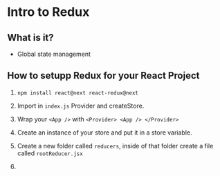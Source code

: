 # Intro to Redux

## What is it?

- Global state management

## How to setupp Redux for your React Project

1. `npm install react@next react-redux@next`

2. Import in `index.js` Provider and createStore.

3. Wrap your `<App />` with `<Provider> <App /> </Provider>`

4. Create an instance of your store and put it in a store variable.

5. Create a new folder called `reducers`, inside of that folder create a file called `rootReducer.jsx`

6.
